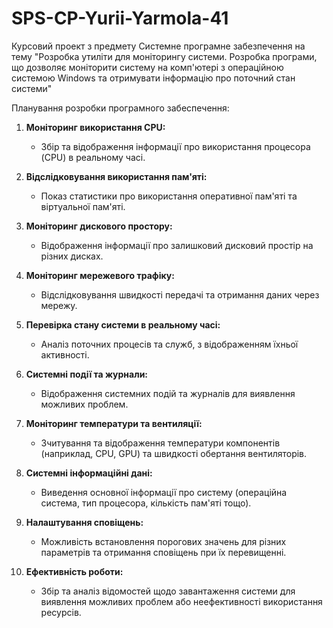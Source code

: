 # SPS-CP-Yurii-Yarmola-41
Курсовий проект з предмету Системне програмне забезпечення на тему "Розробка утиліти для моніторингу системи. Розробка програми, що дозволяє моніторити систему на комп'ютері з операційною системою Windows та отримувати інформацію про поточний стан системи"

Планування розробки програмного забеспечення:
1. **Моніторинг використання CPU:**
   - Збір та відображення інформації про використання процесора (CPU) в реальному часі.
   
2. **Відслідковування використання пам'яті:**
   - Показ статистики про використання оперативної пам'яті та віртуальної пам'яті.

3. **Моніторинг дискового простору:**
   - Відображення інформації про залишковий дисковий простір на різних дисках.

4. **Моніторинг мережевого трафіку:**
   - Відслідковування швидкості передачі та отримання даних через мережу.

5. **Перевірка стану системи в реальному часі:**
   - Аналіз поточних процесів та служб, з відображенням їхньої активності.

6. **Системні події та журнали:**
   - Відображення системних подій та журналів для виявлення можливих проблем.

7. **Моніторинг температури та вентиляції:**
   - Зчитування та відображення температури компонентів (наприклад, CPU, GPU) та швидкості обертання вентиляторів.

8. **Системні інформаційні дані:**
   - Виведення основної інформації про систему (операційна система, тип процесора, кількість пам'яті тощо).

9. **Налаштування сповіщень:**
   - Можливість встановлення порогових значень для різних параметрів та отримання сповіщень при їх перевищенні.

10. **Ефективність роботи:**
    - Збір та аналіз відомостей щодо завантаження системи для виявлення можливих проблем або неефективності використання ресурсів.
